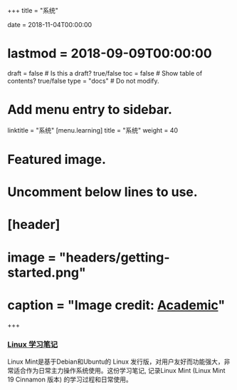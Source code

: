 +++
title = "系统"

date = 2018-11-04T00:00:00
# lastmod = 2018-09-09T00:00:00

draft = false  # Is this a draft? true/false
toc = false  # Show table of contents? true/false
type = "docs"  # Do not modify.

# Add menu entry to sidebar.
linktitle = "系统"
[menu.learning]
  title = "系统"
  weight = 40

# Featured image.
# Uncomment below lines to use.
# [header]
# image = "headers/getting-started.png"
# caption = "Image credit: [**Academic**](https://github.com/gcushen/hugo-academic/)"
+++


### [Linux 学习笔记](https://eiuapp.github.io/linux-handbook/)

Linux Mint是基于Debian和Ubuntu的 Linux 发行版，对用户友好而功能强大，非常适合作为日常主力操作系统使用。这份学习笔记, 记录Linux Mint (Linux Mint 19 Cinnamon 版本) 的学习过程和日常使用。



